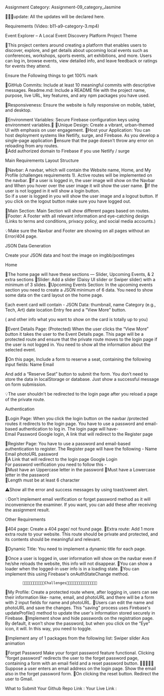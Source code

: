 Assignment Category: Assignment-09_category_Jasmine

🚩🚩🚩update: All the updates will be declared here.

Requirements (Video: b11-a9-category-3.mp4)

Event Explorer – A Local Event Discovery Platform
Project Theme

🌸This project centers around creating a platform that enables users to discover, explore, and get details about upcoming local events such as conferences, workshops, sports events, art exhibitions, and more. Users can log in, browse events, view detailed info, and leave feedback or ratings for events they attend.

Ensure the Following things to get 100% mark

🌸GitHub Commits: Include at least 10 meaningful commits with descriptive messages.
Readme.md: Include a README file with the project name, purpose, live URL, key features, and any npm packages you have used.

🌸Responsiveness: Ensure the website is fully responsive on mobile, tablet, and desktop.

🌸Environment Variables: Secure Firebase configuration keys using environment variables.🌸
🌸Unique Design: Create a vibrant, urban-themed UI with emphasis on user engagement.
🌸Host your Application: You can host deployment systems like Netlify, surge, and Firebase. As you develop a single-page application
🌸ensure that the page doesn't throw any error on reloading from any routes.  
🌸Add authorized domain to Firebase if you use Netlify / surge

Main Requirements
Layout Structure

🌸Navbar: A navbar, which will contain the Website name, Home, and My Profile (challenges requirements 1). Active routes will be implemented on the navbar.
🌸If a user is logged in, the user image will show on the Navbar and When you hover over the user image it will show the user name.
🌸If the user is not logged in it will show a login button.  
So if a user is logged in you will show the user image and a logout button. If you click on the logout button make sure you have logged out.

🌸Main Section: Main Section will show different pages based on routes.  
🌸Footer: A Footer with all relevant information and eye-catching design (Links to terms and conditions, privacy policy, and social media accounts.)

💡Make sure the Navbar and Footer are showing on all pages without an Error/404 page.

JSON Data Generation

Create your JSON data and host the image on imgbb/postimges

Home

🌸The home page will have these sections — Slider, Upcoming Events, & 2 extra sections
🌸Slider: Add a slider (Daisy UI slider or Swiper slider) with a minimum of 3 slides.
🌸Upcoming Events Section: In the upcoming events section you need to create a JSON minimum of 6 data. You need to show some data on the card layout on the home page.

Each event card will contain - JSON Data:
thumbnail,
name
Category (e.g., Tech, Art)
date
location
Entry fee
and a “View More” button.

( and other info what you want to show on the card is totally up to you)

🌸Event Details Page: (Protected)
When the user clicks the “View More” button it takes the user to the Event Details page. This page will be a protected route and ensure that the private route moves to the login page if the user is not logged in. You need to show all the information about the selected event.

🌸On this page, Include a form to reserve a seat, containing the following input fields:
Name
Email

And add a “Reserve Seat” button to submit the form. You don’t need to store the data in localStorage or database. Just show a successful message on form submission.

💡The user shouldn't be redirected to the login page after you reload a page of the private route.

Authentication

🌸Login Page: When you click the login button on the navbar /protected routes it redirects to the login page.
You have to use a password and email-based authentication to log in. The login page will have-  
Email
Password
Google login,
A link that will redirect to the Register page

🌸Register Page: You have to use a password and email-based authentication to register. The Register page will have the following -
Name
Email
photoURL
password  
🌸A Link that will redirect to the login page
Google Login  
 For password verification you need to follow this -  
🌸Must have an Uppercase letter in the password
🌸Must have a Lowercase letter in the password  
🌸Length must be at least 6 character

⚠️Show all the error and success messages by using toast/sweet alert.

💡Don’t implement email verification or forget password method as it will inconvenience the examiner. If you want, you can add these after receiving the assignment result.

Other Requirements

🌸404 page: Create a 404 page/ not found page.
🌸Extra route: Add 1 more extra route to your website. This route should be private and protected, and its contents should be meaningful and relevant.

🌸Dynamic Title: You need to implement a dynamic title for each page.

🌸Once a user is logged in, user information will show on the navbar even if he/she reloads the website, this info will not disappear.
🌸You can show a loader when the logged-in user info is in a loading state.
🌸You can implement this using Firebase's onAuthStateChange method.

            🌸🌸🌸🌸🌸🌸🌸🌸🌸🌸Challenges🌸🌸🌸🌸🌸🌸🌸🌸🌸🌸🌸🌸🌸🌸

🌸My Profile: Create a protected route where, after logging in, users can see their information like- name, email, and photoURL and there will be a form with 2 input fields for name and photoURL.
🌸Users can edit the name and photoURL and save the changes. This "saving" process uses Firebase's updateProfile() method to update the user's information stored securely in Firebase.
🌸Implement show and hide passwords on the registration page. By default, it won’t show the password, but when you click on the “Eye” icon, it will. In this way, you need to toggle.

🌸Implement any of 1 packages from the following list:
Swiper slider
Aos animation

🌸Forget Password
Make your forgot password feature functional. Clicking "forget password" redirects the user to the forget password page, containing a form with an email field and a reset password button.
🌸🌸🌸🌸🌸Suppose a user enters an email address on the login page. Show the email also in the forget password form.
🌸On clicking the reset button. Redirect the user to Gmail.

What to Submit
Your Github Repo Link :
Your Live Link :
